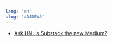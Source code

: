 ```yaml
---
lang: 'en'
slug: '/A4DEA3'
---
```


- [Ask HN: Is Substack the new Medium?](https://news.ycombinator.com/item?id=33137417)
